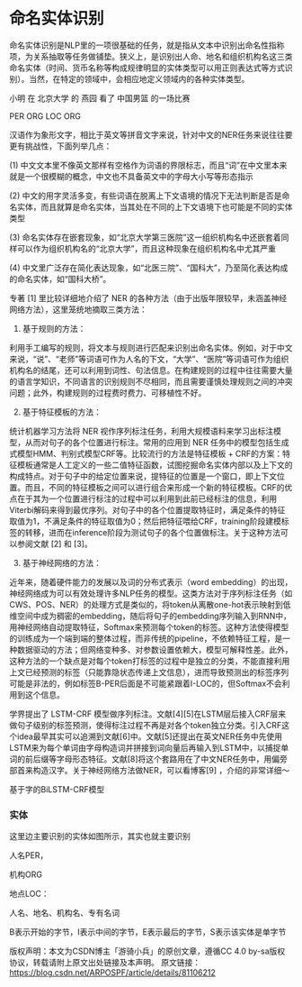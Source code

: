 # 命名实体识别

命名实体识别是NLP里的一项很基础的任务，就是指从文本中识别出命名性指称项，为关系抽取等任务做铺垫。狭义上，是识别出人命、地名和组织机构名这三类命名实体（时间、货币名称等构成规律明显的实体类型可以用正则表达式等方式识别）。当然，在特定的领域中，会相应地定义领域内的各种实体类型。

  小明      在         北京大学      的       燕园     看了     中国男篮           的一场比赛

  PER                     ORG                        LOC                    ORG



汉语作为象形文字，相比于英文等拼音文字来说，针对中文的NER任务来说往往要更有挑战性，下面列举几点：

(1) 中文文本里不像英文那样有空格作为词语的界限标志，而且“词”在中文里本来就是一个很模糊的概念，中文也不具备英文中的字母大小写等形态指示

(2) 中文的用字灵活多变，有些词语在脱离上下文语境的情况下无法判断是否是命名实体，而且就算是命名实体，当其处在不同的上下文语境下也可能是不同的实体类型

(3) 命名实体存在嵌套现象，如“北京大学第三医院”这一组织机构名中还嵌套着同样可以作为组织机构名的“北京大学”，而且这种现象在组织机构名中尤其严重

(4) 中文里广泛存在简化表达现象，如“北医三院”、“国科大”，乃至简化表达构成的命名实体，如“国科大桥”。

专著 [1] 里比较详细地介绍了 NER 的各种方法（由于出版年限较早，未涵盖神经网络方法），这里笼统地摘取三类方法：

1. 基于规则的方法：

利用手工编写的规则，将文本与规则进行匹配来识别出命名实体。例如，对于中文来说，“说”、“老师”等词语可作为人名的下文，“大学”、“医院”等词语可作为组织机构名的结尾，还可以利用到词性、句法信息。在构建规则的过程中往往需要大量的语言学知识，不同语言的识别规则不尽相同，而且需要谨慎处理规则之间的冲突问题；此外，构建规则的过程费时费力、可移植性不好。

2. 基于特征模板的方法： 

统计机器学习方法将 NER 视作序列标注任务，利用大规模语料来学习出标注模型，从而对句子的各个位置进行标注。常用的应用到 NER 任务中的模型包括生成式模型HMM、判别式模型CRF等。比较流行的方法是特征模板 + CRF的方案：特征模板通常是人工定义的一些二值特征函数，试图挖掘命名实体内部以及上下文的构成特点。对于句子中的给定位置来说，提特征的位置是一个窗口，即上下文位置。而且，不同的特征模板之间可以进行组合来形成一个新的特征模板。CRF的优点在于其为一个位置进行标注的过程中可以利用到此前已经标注的信息，利用Viterbi解码来得到最优序列。对句子中的各个位置提取特征时，满足条件的特征取值为1，不满足条件的特征取值为0；然后把特征喂给CRF，training阶段建模标签的转移，进而在inference阶段为测试句子的各个位置做标注。关于这种方法可以参阅文献 [2] 和 [3]。

3. 基于神经网络的方法： 

近年来，随着硬件能力的发展以及词的分布式表示（word embedding）的出现，神经网络成为可以有效处理许多NLP任务的模型。这类方法对于序列标注任务（如CWS、POS、NER）的处理方式是类似的，将token从离散one-hot表示映射到低维空间中成为稠密的embedding，随后将句子的embedding序列输入到RNN中，用神经网络自动提取特征，Softmax来预测每个token的标签。这种方法使得模型的训练成为一个端到端的整体过程，而非传统的pipeline，不依赖特征工程，是一种数据驱动的方法；但网络变种多、对参数设置依赖大，模型可解释性差。此外，这种方法的一个缺点是对每个token打标签的过程中是独立的分类，不能直接利用上文已经预测的标签（只能靠隐状态传递上文信息），进而导致预测出的标签序列可能是非法的，例如标签B-PER后面是不可能紧跟着I-LOC的，但Softmax不会利用到这个信息。

学界提出了 LSTM-CRF 模型做序列标注。文献[4][5]在LSTM层后接入CRF层来做句子级别的标签预测，使得标注过程不再是对各个token独立分类。引入CRF这个idea最早其实可以追溯到文献[6]中。文献[5]还提出在英文NER任务中先使用LSTM来为每个单词由字母构造词并拼接到词向量后再输入到LSTM中，以捕捉单词的前后缀等字母形态特征。文献[8]将这个套路用在了中文NER任务中，用偏旁部首来构造汉字。关于神经网络方法做NER，可以看博客[9] ，介绍的非常详细～

基于字的BiLSTM-CRF模型



### 实体

这里边主要识别的实体如图所示，其实也就主要识别

人名PER，

机构ORG

地点LOC： 



人名、地名、机构名、专有名词



B表示开始的字节，I表示中间的字节，E表示最后的字节，S表示该实体是单字节



版权声明：本文为CSDN博主「游骑小兵」的原创文章，遵循CC 4.0 by-sa版权协议，转载请附上原文出处链接及本声明。
原文链接：https://blog.csdn.net/ARPOSPF/article/details/81106212



 